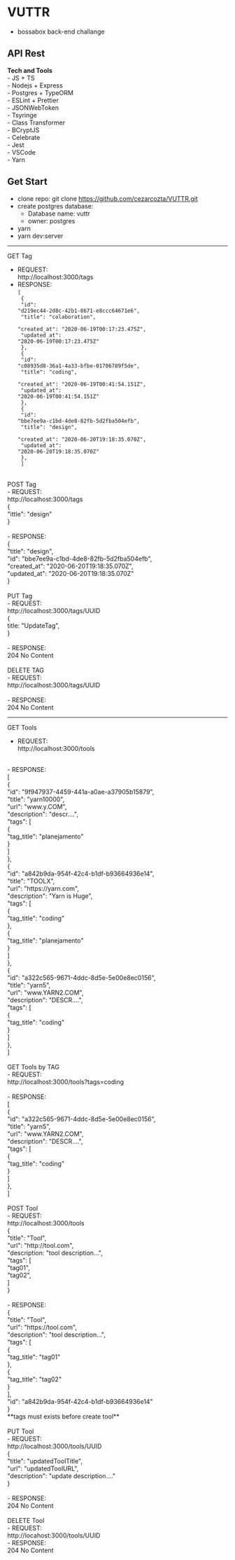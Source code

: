 # VUTTR
  - bossabox back-end challange
## API Rest
  **Tech and Tools**<br>
    - JS + TS<br>
    - Nodejs + Express<br>
    - Postgres + TypeORM<br>
    - ESLint + Prettier<br>
    - JSONWebToken<br>
    - Tsyringe<br>
    - Class Transformer<br>
    - BCryptJS<br>
    - Celebrate<br>
    - Jest<br>
    - VSCode<br>
    - Yarn<br>
## Get Start
  - clone repo: git clone https://github.com/cezarcozta/VUTTR.git
  - create postgres database:
    - Database name: vuttr
    - owner: postgres
  - yarn
  - yarn dev:server
----------------------------------------------------------------------------
GET Tag<br>
  - REQUEST:<br>
    http://localhost:3000/tags<br>
  - RESPONSE:<br>
    <code>[<br>
     {<br>
       "id": "d219ec44-2d8c-42b1-8671-e8ccc64671e6",<br>
       "title": "colaboration",<br>
       "created_at": "2020-06-19T00:17:23.475Z",<br>
       "updated_at": "2020-06-19T00:17:23.475Z"<br>
     },<br>
     {<br>
      "id": "c08935d8-36a1-4a33-bfbe-01706789f5de",<br>
      "title": "coding",<br>
      "created_at": "2020-06-19T00:41:54.151Z",<br>
      "updated_at": "2020-06-19T00:41:54.151Z"<br>
     },<br>
     {<br>
      "id": "bbe7ee9a-c1bd-4de8-82fb-5d2fba504efb",<br>
      "title": "design",<br>
      "created_at": "2020-06-20T19:18:35.070Z",<br>
      "updated_at": "2020-06-20T19:18:35.070Z"<br>
     },<br>
    ]</code><br>
<br>
POST Tag<br>
  - REQUEST:<br>
    http://localhost:3000/tags<br>
    {<br>
      "ittle": "design"<br>
    }<br>
<br>
  - RESPONSE:<br>
    {<br>
      "title": "design",<br>
      "id": "bbe7ee9a-c1bd-4de8-82fb-5d2fba504efb",<br>
      "created_at": "2020-06-20T19:18:35.070Z",<br>
      "updated_at": "2020-06-20T19:18:35.070Z"<br>
    }<br>
<br>
PUT Tag<br>
  - REQUEST:<br>
    http://localhost:3000/tags/UUID<br>
    {<br>
      title: "UpdateTag",<br>
    }<br>
<br>
  - RESPONSE:<br>
    204 No Content<br>
<br>
DELETE TAG<br>
  - REQUEST:<br>
    http://localhost:3000/tags/UUID<br>
<br>
  - RESPONSE:<br>
    204 No Content<br>

------------------------------------------------------------------------------
GET Tools<br>
  - REQUEST:<br>
    http://localhost:3000/tools<br>
<br>
  - RESPONSE:<br>
    [<br>
      {<br>
        "id": "9f947937-4459-441a-a0ae-a37905b15879",<br>
        "title": "yarn10000",<br>
        "url": "www.y.COM",<br>
        "description": "descr....",<br>
        "tags": [<br>
          {<br>
            "tag_title": "planejamento"<br>
          }<br>
        ]<br>
      },<br>
      {<br>
        "id": "a842b9da-954f-42c4-b1df-b93664936e14",<br>
        "title": "TOOLX",<br>
        "url": "https://yarn.com",<br>
        "description": "Yarn is Huge",<br>
        "tags": [<br>
          {<br>
            "tag_title": "coding"<br>
          },<br>
          {<br>
            "tag_title": "planejamento"<br>
          }<br>
        ]<br>
      },<br>
      {<br>
        "id": "a322c565-9671-4ddc-8d5e-5e00e8ec0156",<br>
        "title": "yarn5",<br>
        "url": "www.YARN2.COM",<br>
        "description": "DESCR....",<br>
        "tags": [<br>
          {<br>
            "tag_title": "coding"<br>
          }<br>
        ]<br>
      },<br>
    ]<br>
<br>
GET Tools by TAG<br>
  - REQUEST:<br>
    http://localhost:3000/tools?tags=coding<br>
<br>
  - RESPONSE:<br>
    [<br>
      {<br>
        "id": "a322c565-9671-4ddc-8d5e-5e00e8ec0156",<br>
        "title": "yarn5",<br>
        "url": "www.YARN2.COM",<br>
        "description": "DESCR....",<br>
        "tags": [<br>
          {<br>
            "tag_title": "coding"<br>
          }<br>
        ]<br>
      },<br>
    ]<br>
<br>
POST Tool<br>
  - REQUEST:<br>
    http://localhost:3000/tools<br>
    {<br>
      "title": "Tool",<br>
      "url": "http://tool.com",<br>
      "description: "tool description...",<br>
      "tags": [<br>
        "tag01",<br>
        "tag02",<br>
      ]<br>
    }<br>
<br>
  - RESPONSE:<br>
    {<br>
      "title": "Tool",<br>
      "url": "https://tool.com",<br>
      "description": "tool description...",<br>
      "tags": [<br>
        {<br>
          "tag_title": "tag01"<br>
        },<br>
        {<br>
          "tag_title": "tag02"<br>
        }<br>
      ],<br>
      "id": "a842b9da-954f-42c4-b1df-b93664936e14"<br>
    }<br>
**tags must exists before create tool**<br>
<br>
PUT Tool<br>
  - REQUEST:<br>
    http://localhost:3000/tools/UUID<br>
    {<br>
	    "title": "updatedToolTitle",<br>
	    "url": "updatedToolURL",<br>
	    "description": "update description...."<br>
    }<br>
<br>
  - RESPONSE:<br>
    204 No Content<br>
<br>
DELETE Tool<br>
  - REQUEST:<br>
    http://locahost:3000/tools/UUID<br>
  - RESPONSE:<br>
    204 No Content<br>

